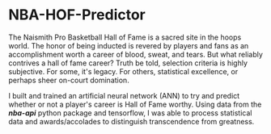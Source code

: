 # NBA-HOF-Predictor
The Naismith Pro Basketball Hall of Fame is a sacred site in the hoops world. The honor of being inducted is revered by players and fans as an accomplishment worth a career of blood, sweat, and tears. But what reliably contrives a hall of fame career? Truth be told, selection criteria is highly subjective. For some, it's legacy. For others, statistical excellence, or perhaps sheer on-court domination.   

I built and trained an artificial neural network (ANN) to try and predict whether or not a player's career is Hall of Fame worthy. Using data from the ***nba-api*** python package and tensorflow, I was able to process statistical data and awards/accolades to distinguish transcendence from greatness.
